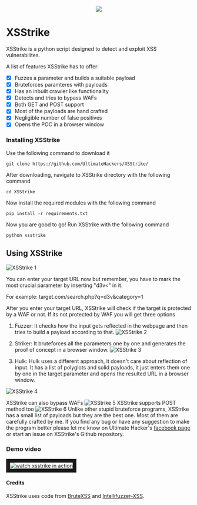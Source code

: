 <p align="middle"><img src="https://i.imgur.com/KTTlhPW.png" /></p>

# XSStrike
XSStrike is a python script designed to detect and exploit XSS vulnerabilites.

A list of features XSStrike has to offer:

- [x] Fuzzes a parameter and builds a suitable payload
- [x] Bruteforces paramteres with payloads
- [x] Has an inbuilt crawler like functionality
- [x] Detects and tries to bypass WAFs
- [x] Both GET and POST support
- [x] Most of the payloads are hand crafted
- [x] Negligible number of false positives
- [x] Opens the POC in a browser window

### Installing XSStrike
Use the following command to download it
```
git clone https://github.com/UltimateHackers/XSStrike/
```
After downloading, navigate to XSStrike directory with the following command
```
cd XSStrike
```
Now install the required modules with the following command
```
pip install -r requirements.txt
```
Now you are good to go! Run XSStrike with the following command
```
python xsstrike
```
## Using XSStrike

![XSStrike 1]( http://teamultimate.in/wp-content/uploads/2017/06/Screenshot-from-2017-06-26-15-12-19.png "Screenshot")

You can enter your target URL now but remember, you have to mark the most crucial parameter by inserting "d3v<" in it.

For example: target.com/search.php?q=d3v&category=1

After you enter your target URL, XSStrike will check if the target is protected by a WAF or not.
If its not protected by WAF you will get three options

1. Fuzzer: It checks how the input gets reflected in the webpage and then tries to build a payload according to that.
![XSStrike 2]( http://teamultimate.in/wp-content/uploads/2017/06/Screenshot-from-2017-06-26-15-14-29.png "Screenshot 2")

2. Striker: It bruteforces all the parameters one by one and generates the proof of concept in a browser window.
![XSStrike 3]( http://teamultimate.in/wp-content/uploads/2017/06/Screenshot-from-2017-06-26-15-15-24.png "Screenshot 3")

3. Hulk: Hulk uses a different approach, it doesn't care about reflection of input. It has a list of polyglots and solid payloads, it just enters them one by one in the target parameter and opens the resulted URL in a browser window.

![XSStrike 4]( http://teamultimate.in/wp-content/uploads/2017/06/Screenshot-from-2017-06-26-15-16-36.png "Screenshot 4")

XSStrike can also bypass WAFs
![XSStrike 5]( http://teamultimate.in/wp-content/uploads/2017/06/Screenshot-from-2017-06-26-15-17-29.png "Screenshot 5")
XSStrike supports POST method too
![XSStrike 6]( http://teamultimate.in/wp-content/uploads/2017/06/Screenshot-from-2017-06-28-17-51-24.png "Screenshot 6")
Unlike other stupid bruteforce programs, XSStrike has a small list of payloads but they are the best one. Most of them are carefully crafted by me.
If you find any bug or have any suggestion to make the program better please let me know on Ultimate Hacker's [facebook page](https://www.facebook.com/weareultimates) or start an issue on XSStrike's Github repository.
### Demo video
<a href="https://youtu.be/8R_5EjIeFe4" target="_blank"><img src="http://teamultimate.in/wp-content/uploads/2017/06/Screenshot-from-2017-06-29-16-59-48.png" 
alt="watch xsstrike in action" border="10" /></a>

#### Credits
XSStrike uses code from [BruteXSS](https://github.com/shawarkhanethicalhacker/BruteXSS) and [Intellifuzzer-XSS](https://github.com/matthewdfuller/intellifuzz-xss).

